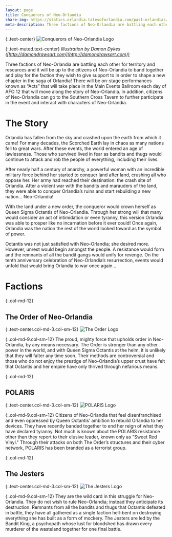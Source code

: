 ```yaml
---
layout: page
title: Conquerors of Neo-Orlandia
share-img: https://statics.orlandia.talesoforlandia.com/past-orlandias/neo/neo-logo.png
meta-description: Three factions of Neo-Orlandia are battling each other for territory and resources and it will be up to the citizens of Neo-Orlandia to band together and play for the faction they wish to give support to in order to shape a new chapter in the saga of Orlandia!
---
```


{:.text-center}
![Conquerors of Neo-Orlandia Logo][neo-logo]

{:.text-muted.text-center}
*Illustration by Damon Dykes ([http://damondrawsart.com](http://damondrawsart.com))*

Three factions of Neo-Orlandia are battling each other for territory and resources and it will be up to the citizens of Neo-Orlandia to band together and play for the faction they wish to give support to in order to shape a new chapter in the saga of Orlandia!
There will be on-stage performances known as “Acts” that will take place in the Main Events Ballroom each day of AFO 12 that will move along the story of Neo-Orlandia. In addition, citizens of Neo-Orlandia can go to the Southern Cross Tavern to further participate in the event and interact with characters of Neo-Orlandia.

# The Story

Orlandia has fallen from the sky and crashed upon the earth from which it came! For many decades, the Scorched Earth lay in chaos as many nations fell to great wars. After these events, the world entered an age of lawlessness. Those who survived lived in fear as bandits and thugs would continue to attack and rob the people of everything, including their lives.

After nearly half a century of anarchy, a powerful woman with an incredible military force behind her started to conquer land after land, crushing all who oppose her. Her army had reached their destination: the crash site of Orlandia. After a violent war with the bandits and marauders of the land, they were able to conquer Orlandia’s ruins and start rebuilding a new nation… Neo-Orlandia!

With the land under a new order, the conqueror would crown herself as Queen Sigma Octantis of Neo-Orlandia. Through her strong will that many would consider an act of intimidation or even tyranny, this version Orlandia was able to prosper like no incarnation before it ever could! Once again, Orlandia was the nation the rest of the world looked toward as the symbol of power.

Octantis was not just satisfied with Neo-Orlandia; she desired more. However, unrest would begin amongst the people. A resistance would form and the remnants of all the bandit gangs would unify for revenge. On the tenth anniversary celebration of Neo-Orlandia’s resurrection, events would unfold that would bring Orlandia to war once again…

# Factions

{:.col-md-12}
## The Order of Neo-Orlandia 

{:.text-center.col-md-3.col-sm-12}
![The Order Logo][order]

{:.col-md-9.col-sm-12}
The proud, mighty force that upholds order in Neo-Orlandia, by any means necessary. The Order is stronger than any other power in the world, and with Queen Sigma Octantis at the helm, it is unlikely that they will falter any time soon. Their methods are controversial and those who do not enjoy the prestige of Neo-Orlandia’s upper crust have felt that Octantis and her empire have only thrived through nefarious means.

{:.col-md-12}
## POLARIS 

{:.text-center.col-md-3.col-sm-12}
![POLARIS Logo][polaris]

{:.col-md-9.col-sm-12}
Citizens of Neo-Orlandia that feel disenfranchised and even oppressed by Queen Octantis’ ambition to rebuild Orlandia to her devices. They have recently banded together to end her reign of what they have declared tyranny. Not much is known about the POLARIS resistance other than they report to their elusive leader, known only as "Sweet Red Vinyl." Through their attacks on both The Order’s structures and their cyber network, POLARIS has been branded as a terrorist group.

{:.col-md-12}
## The Jesters 

{:.text-center.col-md-3.col-sm-12}
![The Jesters Logo][jesters]

{:.col-md-9.col-sm-12}
They are the wild card in this struggle for Neo-Orlandia. They do not wish to rule Neo-Orlandia; instead they anticipate its destruction. Remnants from all the bandits and thugs that Octantis defeated in battle, they have all gathered as a single faction hell-bent on destroying everything she has built as a form of mockery. The Jesters are led by the Bandit King, a psychopath whose lust for bloodshed has drawn every murderer of the wasteland together for one final battle.


[neo-logo]: https://statics.orlandia.talesoforlandia.com/past-orlandias/neo/neo-logo.png
[order]: https://statics.orlandia.talesoforlandia.com/past-orlandias/neo/order.png
[polaris]: https://statics.orlandia.talesoforlandia.com/past-orlandias/neo/polaris.png
[jesters]: https://statics.orlandia.talesoforlandia.com/past-orlandias/neo/jesters.png
